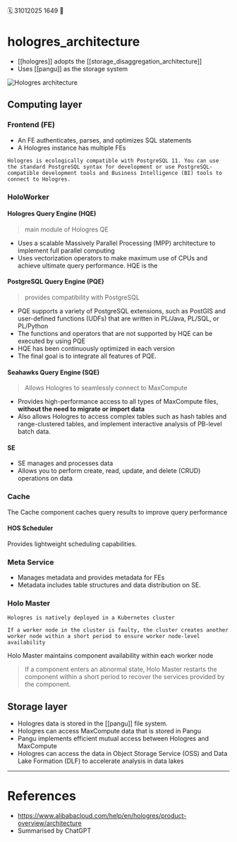 🗓️ 31012025 1649
📎

# hologres_architecture

- [[hologres]] adopts the [[storage_disaggregation_architecture]] 
- Uses [[pangu]] as the storage system

![Hologres architecture](https://help-static-aliyun-doc.aliyuncs.com/assets/img/en-US/3403915561/p431174.png)


## Computing layer
    
### Frontend (FE)
- An FE authenticates, parses, and optimizes SQL statements
- A Hologres instance has multiple FEs

```ad-note
Hologres is ecologically compatible with PostgreSQL 11. You can use the standard PostgreSQL syntax for development or use PostgreSQL-compatible development tools and Business Intelligence (BI) tools to connect to Hologres.
```
        
### HoloWorker
#### Hologres Query Engine (HQE)
> main module of Hologres QE
- Uses a scalable Massively Parallel Processing (MPP) architecture to implement full parallel computing
- Uses vectorization operators to make maximum use of CPUs and achieve ultimate query performance. HQE is the 

####  PostgreSQL Query Engine (PQE)
> provides compatibility with PostgreSQL

- PQE supports a variety of PostgreSQL extensions, such as PostGIS and user-defined functions (UDFs) that are written in PL/Java, PL/SQL, or PL/Python
- The functions and operators that are not supported by HQE can be executed by using PQE
- HQE has been continuously optimized in each version
- The final goal is to integrate all features of PQE.

#### Seahawks Query Engine (SQE)
> Allows Hologres to seamlessly connect to MaxCompute

- Provides high-performance access to all types of MaxCompute files, **without the need to migrate or import data**
- Also allows Hologres to access complex tables such as hash tables and range-clustered tables, and implement interactive analysis of PB-level batch data.

#### SE
- SE manages and processes data
- Allows you to perform create, read, update, and delete (CRUD) operations on data
### Cache
The Cache component caches query results to improve query performance

#### HOS Scheduler
Provides lightweight scheduling capabilities.

### Meta Service
- Manages metadata and provides metadata for FEs
- Metadata includes table structures and data distribution on SE.

### Holo Master

```ad-abstract
Hologres is natively deployed in a Kubernetes cluster
		
If a worker node in the cluster is faulty, the cluster creates another worker node within a short period to ensure worker node-level availability
```

Holo Master maintains component availability within each worker node
> If a component enters an abnormal state, Holo Master restarts the component within a short period to recover the services provided by the component.
        
## Storage layer
- Hologres data is stored in the [[pangu]] file system.
- Hologres can access MaxCompute data that is stored in Pangu
- Pangu implements efficient mutual access between Hologres and MaxCompute
- Hologres can access the data in Object Storage Service (OSS) and Data Lake Formation (DLF) to accelerate analysis in data lakes
        

---

# References
- https://www.alibabacloud.com/help/en/hologres/product-overview/architecture
- Summarised by ChatGPT